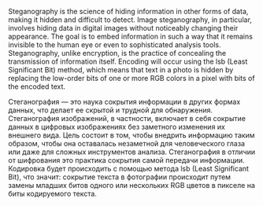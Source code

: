 Steganography is the science of hiding information in other forms of data, making it hidden and difficult to detect. 
Image steganography, in particular, involves hiding data in digital images without noticeably changing their appearance.
The goal is to embed information in such a way that it remains invisible to the human eye or even to sophisticated analysis tools. 
Steganography, unlike encryption, is the practice of concealing the transmission of information itself.
Encoding will occur using the lsb (Least Significant Bit) method,
which means that text in a photo is hidden by replacing the low-order bits of one or more RGB colors in a pixel with bits of the encoded text.

Стеганография — это наука сокрытия информации в других формах данных, что делает ее скрытой и трудной для обнаружения. 
Стеганография изображений, в частности, включает в себя сокрытие данных в цифровых изображениях без заметного изменения их внешнего вида. 
Цель состоит в том, чтобы внедрить информацию таким образом, чтобы она оставалась незаметной для человеческого глаза или даже для сложных инструментов анализа. 
Стеганография в отличии от шифрования это практика сокрытия самой передачи информации.
Кодировка будет происходить с помощью метода lsb (Least Significant Bit), 
что значит: cокрытие текста в фотографии происходит путем замены младших битов одного или нескольких RGB цветов в пикселе на биты кодируемого текста. 
